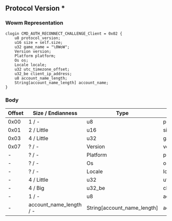 ## Protocol Version *

### Wowm Representation
```rust,ignore
clogin CMD_AUTH_RECONNECT_CHALLENGE_Client = 0x02 {
    u8 protocol_version;    
    u16 size = self.size;    
    u32 game_name = "\0WoW";    
    Version version;    
    Platform platform;    
    Os os;    
    Locale locale;    
    u32 utc_timezone_offset;    
    u32_be client_ip_address;    
    u8 account_name_length;    
    String[account_name_length] account_name;    
}

```
### Body
| Offset | Size / Endianness | Type | Name | Description |
| ------ | ----------------- | ---- | ---- | ----------- |
| 0x00 | 1 / - | u8 | protocol_version |  |
| 0x01 | 2 / Little | u16 | size |  |
| 0x03 | 4 / Little | u32 | game_name |  |
| 0x07 | ? / - | Version | version |  |
| - | ? / - | Platform | platform |  |
| - | ? / - | Os | os |  |
| - | ? / - | Locale | locale |  |
| - | 4 / Little | u32 | utc_timezone_offset |  |
| - | 4 / Big | u32_be | client_ip_address |  |
| - | 1 / - | u8 | account_name_length |  |
| - | account_name_length / - | String[account_name_length] | account_name |  |
